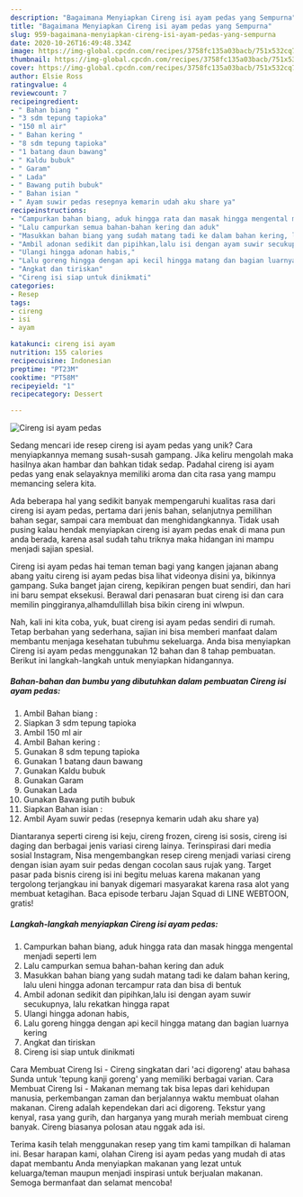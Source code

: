 ```yaml
---
description: "Bagaimana Menyiapkan Cireng isi ayam pedas yang Sempurna"
title: "Bagaimana Menyiapkan Cireng isi ayam pedas yang Sempurna"
slug: 959-bagaimana-menyiapkan-cireng-isi-ayam-pedas-yang-sempurna
date: 2020-10-26T16:49:48.334Z
image: https://img-global.cpcdn.com/recipes/3758fc135a03bacb/751x532cq70/cireng-isi-ayam-pedas-foto-resep-utama.jpg
thumbnail: https://img-global.cpcdn.com/recipes/3758fc135a03bacb/751x532cq70/cireng-isi-ayam-pedas-foto-resep-utama.jpg
cover: https://img-global.cpcdn.com/recipes/3758fc135a03bacb/751x532cq70/cireng-isi-ayam-pedas-foto-resep-utama.jpg
author: Elsie Ross
ratingvalue: 4
reviewcount: 7
recipeingredient:
- " Bahan biang "
- "3 sdm tepung tapioka"
- "150 ml air"
- " Bahan kering "
- "8 sdm tepung tapioka"
- "1 batang daun bawang"
- " Kaldu bubuk"
- " Garam"
- " Lada"
- " Bawang putih bubuk"
- " Bahan isian "
- " Ayam suwir pedas resepnya kemarin udah aku share ya"
recipeinstructions:
- "Campurkan bahan biang, aduk hingga rata dan masak hingga mengental menjadi seperti lem"
- "Lalu campurkan semua bahan-bahan kering dan aduk"
- "Masukkan bahan biang yang sudah matang tadi ke dalam bahan kering, lalu uleni hingga adonan tercampur rata dan bisa di bentuk"
- "Ambil adonan sedikit dan pipihkan,lalu isi dengan ayam suwir secukupnya, lalu rekatkan hingga rapat"
- "Ulangi hingga adonan habis,"
- "Lalu goreng hingga dengan api kecil hingga matang dan bagian luarnya kering"
- "Angkat dan tiriskan"
- "Cireng isi siap untuk dinikmati"
categories:
- Resep
tags:
- cireng
- isi
- ayam

katakunci: cireng isi ayam 
nutrition: 155 calories
recipecuisine: Indonesian
preptime: "PT23M"
cooktime: "PT58M"
recipeyield: "1"
recipecategory: Dessert

---
```



![Cireng isi ayam pedas](https://img-global.cpcdn.com/recipes/3758fc135a03bacb/751x532cq70/cireng-isi-ayam-pedas-foto-resep-utama.jpg)

Sedang mencari ide resep cireng isi ayam pedas yang unik? Cara menyiapkannya memang susah-susah gampang. Jika keliru mengolah maka hasilnya akan hambar dan bahkan tidak sedap. Padahal cireng isi ayam pedas yang enak selayaknya memiliki aroma dan cita rasa yang mampu memancing selera kita.

Ada beberapa hal yang sedikit banyak mempengaruhi kualitas rasa dari cireng isi ayam pedas, pertama dari jenis bahan, selanjutnya pemilihan bahan segar, sampai cara membuat dan menghidangkannya. Tidak usah pusing kalau hendak menyiapkan cireng isi ayam pedas enak di mana pun anda berada, karena asal sudah tahu triknya maka hidangan ini mampu menjadi sajian spesial.

Cireng isi ayam pedas hai teman teman bagi yang kangen jajanan abang abang yaitu cireng isi ayam pedas bisa lihat videonya disini ya, bikinnya gampang. Suka banget jajan cireng, kepikiran pengen buat sendiri, dan hari ini baru sempat eksekusi. Berawal dari penasaran buat cireng isi dan cara memilin pinggiranya,alhamdullillah bisa bikin cireng ini wlwpun.


Nah, kali ini kita coba, yuk, buat cireng isi ayam pedas sendiri di rumah. Tetap berbahan yang sederhana, sajian ini bisa memberi manfaat dalam membantu menjaga kesehatan tubuhmu sekeluarga. Anda bisa menyiapkan Cireng isi ayam pedas menggunakan 12 bahan dan 8 tahap pembuatan. Berikut ini langkah-langkah untuk menyiapkan hidangannya.

<!--inarticleads1-->

##### Bahan-bahan dan bumbu yang dibutuhkan dalam pembuatan Cireng isi ayam pedas:

1. Ambil  Bahan biang :
1. Siapkan 3 sdm tepung tapioka
1. Ambil 150 ml air
1. Ambil  Bahan kering :
1. Gunakan 8 sdm tepung tapioka
1. Gunakan 1 batang daun bawang
1. Gunakan  Kaldu bubuk
1. Gunakan  Garam
1. Gunakan  Lada
1. Gunakan  Bawang putih bubuk
1. Siapkan  Bahan isian :
1. Ambil  Ayam suwir pedas (resepnya kemarin udah aku share ya)


Diantaranya seperti cireng isi keju, cireng frozen, cireng isi sosis, cireng isi daging dan berbagai jenis variasi cireng lainya. Terinspirasi dari media sosial Instagram, Nisa mengembangkan resep cireng menjadi variasi cireng dengan isian ayam suir pedas dengan cocolan saus rujak yang. Target pasar pada bisnis cireng isi ini begitu meluas karena makanan yang tergolong terjangkau ini banyak digemari masyarakat karena rasa alot yang membuat ketagihan. Baca episode terbaru Jajan Squad di LINE WEBTOON, gratis! 

<!--inarticleads2-->

##### Langkah-langkah menyiapkan Cireng isi ayam pedas:

1. Campurkan bahan biang, aduk hingga rata dan masak hingga mengental menjadi seperti lem
1. Lalu campurkan semua bahan-bahan kering dan aduk
1. Masukkan bahan biang yang sudah matang tadi ke dalam bahan kering, lalu uleni hingga adonan tercampur rata dan bisa di bentuk
1. Ambil adonan sedikit dan pipihkan,lalu isi dengan ayam suwir secukupnya, lalu rekatkan hingga rapat
1. Ulangi hingga adonan habis,
1. Lalu goreng hingga dengan api kecil hingga matang dan bagian luarnya kering
1. Angkat dan tiriskan
1. Cireng isi siap untuk dinikmati


Cara Membuat Cireng Isi - Cireng singkatan dari &#39;aci digoreng&#39; atau bahasa Sunda untuk &#39;tepung kanji goreng&#39; yang memiliki berbagai varian. Cara Membuat Cireng Isi - Makanan memang tak bisa lepas dari kehidupan manusia, perkembangan zaman dan berjalannya waktu membuat olahan makanan. Cireng adalah kependekan dari aci digoreng. Tekstur yang kenyal, rasa yang gurih, dan harganya yang murah meriah membuat cireng banyak. Cireng biasanya polosan atau nggak ada isi. 

Terima kasih telah menggunakan resep yang tim kami tampilkan di halaman ini. Besar harapan kami, olahan Cireng isi ayam pedas yang mudah di atas dapat membantu Anda menyiapkan makanan yang lezat untuk keluarga/teman maupun menjadi inspirasi untuk berjualan makanan. Semoga bermanfaat dan selamat mencoba!
